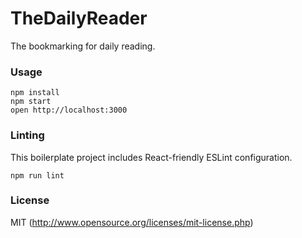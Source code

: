TheDailyReader
===============

The bookmarking for daily reading.

### Usage

```
npm install
npm start
open http://localhost:3000
```

### Linting

This boilerplate project includes React-friendly ESLint configuration.

```
npm run lint
```

### License 
MIT (http://www.opensource.org/licenses/mit-license.php)